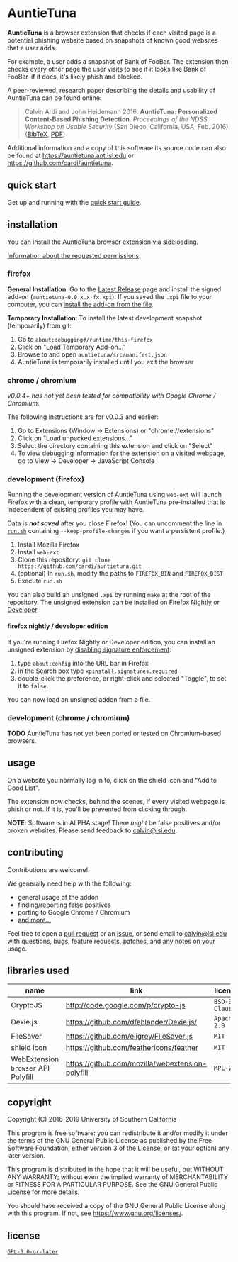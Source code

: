 # AuntieTuna

**AuntieTuna** is a browser extension that checks if each visited page
is a potential phishing website based on snapshots of known good
websites that a user adds.

For example, a user adds a snapshot of Bank of FooBar. The extension
then checks every other page the user visits to see if it looks like
Bank of FooBar–if it does, it's likely phish and blocked.

A peer-reviewed, research paper describing the details and usability of
AuntieTuna can be found online:
> Calvin Ardi and John Heidemann 2016. **AuntieTuna: Personalized
> Content-Based Phishing Detection**. *Proceedings of the NDSS Workshop
> on Usable Security* (San Diego, California, USA, Feb. 2016).
> ([BibTeX](https://ant.isi.edu/bib/Ardi16a.html),
> [PDF](https://www.isi.edu/%7ejohnh/PAPERS/Ardi16a.pdf))

Additional information and a copy of this software its source code can
also be found at <https://auntietuna.ant.isi.edu> or
<https://github.com/cardi/auntietuna>.

## quick start

Get up and running with the
[quick start guide](https://auntietuna.ant.isi.edu/documentation/quick-start).

## installation

You can install the AuntieTuna browser extension via sideloading.

[Information about the requested permissions](https://auntietuna.ant.isi.edu/documentation/faq).

### firefox

**General Installation**:
Go to the [Latest Release](https://github.com/cardi/auntietuna/releases/latest)
page and install the signed add-on (`auntietuna-0.0.x.x-fx.xpi`).
If you saved the `.xpi` file to your computer, you can
[install the add-on from the file](https://extensionworkshop.com/documentation/publish/distribute-sideloading/#install-addon-from-file).

**Temporary Installation**:
To install the latest development snapshot (temporarily) from git:
1. Go to `about:debugging#/runtime/this-firefox`
2. Click on "Load Temporary Add-on..."
3. Browse to and open `auntietuna/src/manifest.json`
4. AuntieTuna is temporarily installed until you exit the browser

### chrome / chromium

*v0.0.4+ has not yet been tested for compatibility with Google Chrome /
Chromium.*

The following instructions are for v0.0.3 and earlier:

1. Go to Extensions (Window -> Extensions) or "chrome://extensions"
2. Click on "Load unpacked extensions..."
3. Select the directory containing this extension and click on "Select"
4. To view debugging information for the extension on a visited webpage,
   go to View -> Developer -> JavaScript Console

### development (firefox)

Running the development version of AuntieTuna using `web-ext` will
launch Firefox with a clean, temporary profile with AuntieTuna
pre-installed that is independent of existing profiles you may have.

Data is ***not saved*** after you close Firefox! (You can uncomment the
line in [`run.sh`](./run.sh) containing `--keep-profile-changes` if you
want a persistent profile.)

1. Install Mozilla Firefox
2. Install `web-ext`
3. Clone this repository: `git clone https://github.com/cardi/auntietuna.git`
4. (optional) In `run.sh`, modify the paths to `FIREFOX_BIN` and `FIREFOX_DIST`
5. Execute `run.sh`

You can also build an unsigned `.xpi` by running `make` at the root of
the repository. The unsigned extension can be installed on Firefox
[Nightly](https://www.mozilla.org/en-US/firefox/nightly/all/) or
[Developer](https://www.mozilla.org/en-US/firefox/developer/).

#### firefox nightly / developer edition

If you're running Firefox Nightly or Developer edition, you can install
an unsigned extension by [disabling signature
enforcement](https://wiki.mozilla.org/Add-ons/Extension_Signing#FAQ):

1. type `about:config` into the URL bar in Firefox
2. in the Search box type `xpinstall.signatures.required`
3. double-click the preference, or right-click and selected "Toggle", to
   set it to `false`.

You can now load an unsigned addon from a file.

### development (chrome / chromium)

**TODO** AuntieTuna has not yet been ported or tested on Chromium-based
browsers.

## usage

On a website you normally log in to, click on the shield icon and
"Add to Good List".

The extension now checks, behind the scenes, if every visited webpage is
phish or not. If it is, you'll be prevented from clicking through.

**NOTE**: Software is in ALPHA stage! There *might* be false positives
and/or broken websites. Please send feedback to <calvin@isi.edu>.

## contributing

Contributions are welcome!

We generally need help with the following:
* general usage of the addon
* finding/reporting false positives
* porting to Google Chrome / Chromium
* [and more...](https://auntietuna.ant.isi.edu/documentation/developing/)

Feel free to open a [pull request](https://github.com/cardi/auntietuna/pulls)
or an [issue](https://github.com/cardi/auntietuna/issues), or send email
to <calvin@isi.edu> with questions, bugs, feature requests, patches, and
any notes on your usage.

## libraries used

| name                                | link                                            | license        |
| ---                                 | ---                                             | ---            |
| CryptoJS                            | http://code.google.com/p/crypto-js              | `BSD-3-Clause` |
| Dexie.js                            | https://github.com/dfahlander/Dexie.js/         | `Apache-2.0`   |
| FileSaver                           | https://github.com/eligrey/FileSaver.js         | `MIT`          |
| shield icon                         | https://github.com/feathericons/feather         | `MIT`          |
| WebExtension `browser` API Polyfill | https://github.com/mozilla/webextension-polyfill| `MPL-2.0`      |

## copyright

Copyright (C) 2016-2019  University of Southern California

This program is free software: you can redistribute it and/or modify
it under the terms of the GNU General Public License as published by
the Free Software Foundation, either version 3 of the License, or
(at your option) any later version.

This program is distributed in the hope that it will be useful,
but WITHOUT ANY WARRANTY; without even the implied warranty of
MERCHANTABILITY or FITNESS FOR A PARTICULAR PURPOSE.  See the
GNU General Public License for more details.

You should have received a copy of the GNU General Public License
along with this program.  If not, see <https://www.gnu.org/licenses/>.

## license

[`GPL-3.0-or-later`](./LICENSE)
